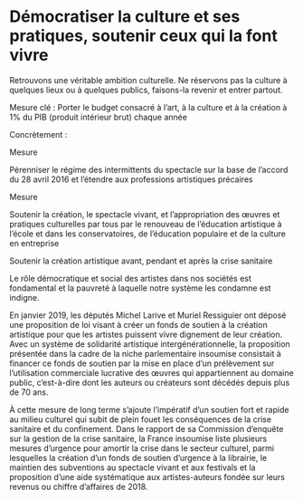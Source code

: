 # Démocratiser la culture et ses pratiques, soutenir ceux qui la font vivre

<div class="admonition note">

Retrouvons une véritable ambition culturelle. Ne réservons pas la
culture à quelques lieux ou à quelques publics, faisons-la revenir et
entrer partout.

</div>

Mesure clé : Porter le budget consacré à l’art, à la culture et à la
création à 1% du PIB (produit intérieur brut) chaque année

Concrètement :

<div class="admonition">

Mesure

Pérenniser le régime des intermittents du spectacle sur la base de
l’accord du 28 avril 2016 et l’étendre aux professions artistiques
précaires

</div>

<div class="admonition">

Mesure

Soutenir la création, le spectacle vivant, et l’appropriation des œuvres
et pratiques culturelles par tous par le renouveau de l’éducation
artistique à l’école et dans les conservatoires, de l’éducation
populaire et de la culture en entreprise

</div>

<div class="admonition note">

Soutenir la création artistique avant, pendant et après la crise
sanitaire

Le rôle démocratique et social des artistes dans nos sociétés est
fondamental et la pauvreté à laquelle notre système les condamne est
indigne.

En janvier 2019, les députés Michel Larive et Muriel Ressiguier ont
déposé une proposition de loi visant à créer un fonds de soutien à la
création artistique pour que les artistes puissent vivre dignement de
leur création. Avec un système de solidarité artistique
intergénérationnelle, la proposition présentée dans la cadre de la niche
parlementaire insoumise consistait à financer ce fonds de soutien par la
mise en place d’un prélèvement sur l’utilisation commerciale lucrative
des œuvres qui appartiennent au domaine public, c’est-à-dire dont les
auteurs ou créateurs sont décédés depuis plus de 70 ans.

À cette mesure de long terme s’ajoute l’impératif d’un soutien fort et
rapide au milieu culturel qui subit de plein fouet les conséquences de
la crise sanitaire et du confinement. Dans le rapport de sa Commission
d’enquête sur la gestion de la crise sanitaire, la France insoumise
liste plusieurs mesures d’urgence pour amortir la crise dans le secteur
culturel, parmi lesquelles la création d’un fonds de soutien d’urgence à
la librairie, le maintien des subventions au spectacle vivant et aux
festivals et la proposition d’une aide systématique aux artistes-auteurs
fondée sur leurs revenus ou chiffre d’affaires de 2018.

</div>
